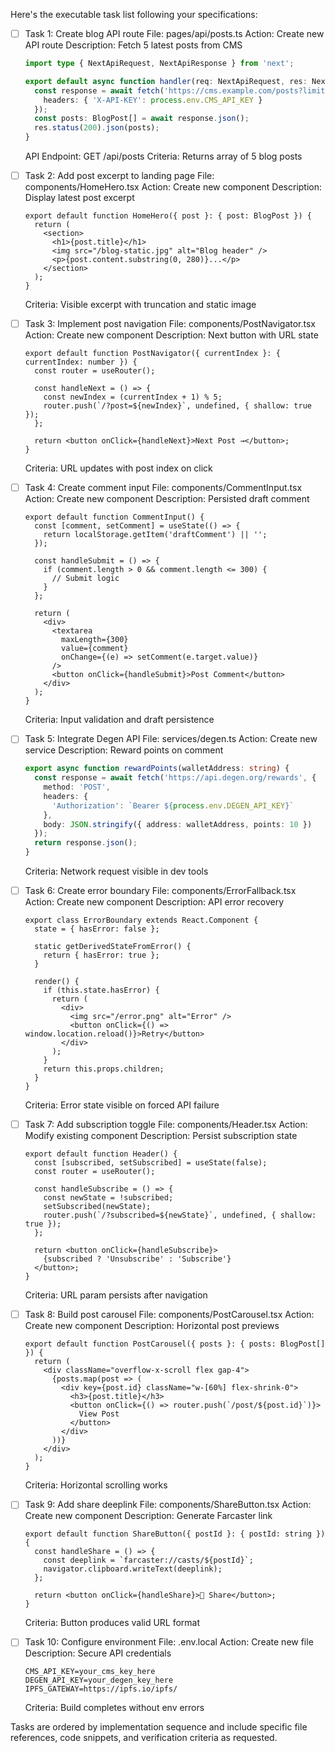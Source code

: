 Here's the executable task list following your specifications:

- [ ] Task 1: Create blog API route
  File: pages/api/posts.ts
  Action: Create new API route
  Description: Fetch 5 latest posts from CMS
  ```typescript
  import type { NextApiRequest, NextApiResponse } from 'next';
  
  export default async function handler(req: NextApiRequest, res: NextApiResponse) {
    const response = await fetch('https://cms.example.com/posts?limit=5', {
      headers: { 'X-API-KEY': process.env.CMS_API_KEY }
    });
    const posts: BlogPost[] = await response.json();
    res.status(200).json(posts);
  }
  ```
  API Endpoint: GET /api/posts
  Criteria: Returns array of 5 blog posts

- [ ] Task 2: Add post excerpt to landing page
  File: components/HomeHero.tsx
  Action: Create new component
  Description: Display latest post excerpt
  ```tsx
  export default function HomeHero({ post }: { post: BlogPost }) {
    return (
      <section>
        <h1>{post.title}</h1>
        <img src="/blog-static.jpg" alt="Blog header" />
        <p>{post.content.substring(0, 280)}...</p>
      </section>
    );
  }
  ```
  Criteria: Visible excerpt with truncation and static image

- [ ] Task 3: Implement post navigation
  File: components/PostNavigator.tsx
  Action: Create new component
  Description: Next button with URL state
  ```tsx
  export default function PostNavigator({ currentIndex }: { currentIndex: number }) {
    const router = useRouter();
    
    const handleNext = () => {
      const newIndex = (currentIndex + 1) % 5;
      router.push(`/?post=${newIndex}`, undefined, { shallow: true });
    };

    return <button onClick={handleNext}>Next Post →</button>;
  }
  ```
  Criteria: URL updates with post index on click

- [ ] Task 4: Create comment input
  File: components/CommentInput.tsx
  Action: Create new component
  Description: Persisted draft comment
  ```tsx
  export default function CommentInput() {
    const [comment, setComment] = useState(() => {
      return localStorage.getItem('draftComment') || '';
    });

    const handleSubmit = () => {
      if (comment.length > 0 && comment.length <= 300) {
        // Submit logic
      }
    };

    return (
      <div>
        <textarea 
          maxLength={300}
          value={comment}
          onChange={(e) => setComment(e.target.value)}
        />
        <button onClick={handleSubmit}>Post Comment</button>
      </div>
    );
  }
  ```
  Criteria: Input validation and draft persistence

- [ ] Task 5: Integrate Degen API
  File: services/degen.ts
  Action: Create new service
  Description: Reward points on comment
  ```typescript
  export async function rewardPoints(walletAddress: string) {
    const response = await fetch('https://api.degen.org/rewards', {
      method: 'POST',
      headers: {
        'Authorization': `Bearer ${process.env.DEGEN_API_KEY}`
      },
      body: JSON.stringify({ address: walletAddress, points: 10 })
    });
    return response.json();
  }
  ```
  Criteria: Network request visible in dev tools

- [ ] Task 6: Create error boundary
  File: components/ErrorFallback.tsx
  Action: Create new component
  Description: API error recovery
  ```tsx
  export class ErrorBoundary extends React.Component {
    state = { hasError: false };

    static getDerivedStateFromError() {
      return { hasError: true };
    }

    render() {
      if (this.state.hasError) {
        return (
          <div>
            <img src="/error.png" alt="Error" />
            <button onClick={() => window.location.reload()}>Retry</button>
          </div>
        );
      }
      return this.props.children;
    }
  }
  ```
  Criteria: Error state visible on forced API failure

- [ ] Task 7: Add subscription toggle
  File: components/Header.tsx
  Action: Modify existing component
  Description: Persist subscription state
  ```tsx
  export default function Header() {
    const [subscribed, setSubscribed] = useState(false);
    const router = useRouter();

    const handleSubscribe = () => {
      const newState = !subscribed;
      setSubscribed(newState);
      router.push(`/?subscribed=${newState}`, undefined, { shallow: true });
    };

    return <button onClick={handleSubscribe}>
      {subscribed ? 'Unsubscribe' : 'Subscribe'}
    </button>;
  }
  ```
  Criteria: URL param persists after navigation

- [ ] Task 8: Build post carousel
  File: components/PostCarousel.tsx
  Action: Create new component
  Description: Horizontal post previews
  ```tsx
  export default function PostCarousel({ posts }: { posts: BlogPost[] }) {
    return (
      <div className="overflow-x-scroll flex gap-4">
        {posts.map(post => (
          <div key={post.id} className="w-[60%] flex-shrink-0">
            <h3>{post.title}</h3>
            <button onClick={() => router.push(`/post/${post.id}`)}>
              View Post
            </button>
          </div>
        ))}
      </div>
    );
  }
  ```
  Criteria: Horizontal scrolling works

- [ ] Task 9: Add share deeplink
  File: components/ShareButton.tsx
  Action: Create new component
  Description: Generate Farcaster link
  ```tsx
  export default function ShareButton({ postId }: { postId: string }) {
    const handleShare = () => {
      const deeplink = `farcaster://casts/${postId}`;
      navigator.clipboard.writeText(deeplink);
    };

    return <button onClick={handleShare}>📡 Share</button>;
  }
  ```
  Criteria: Button produces valid URL format

- [ ] Task 10: Configure environment
  File: .env.local
  Action: Create new file
  Description: Secure API credentials
  ```env
  CMS_API_KEY=your_cms_key_here
  DEGEN_API_KEY=your_degen_key_here
  IPFS_GATEWAY=https://ipfs.io/ipfs/
  ```
  Criteria: Build completes without env errors

Tasks are ordered by implementation sequence and include specific file references, code snippets, and verification criteria as requested.